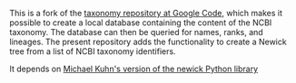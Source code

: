 This is a fork of the [taxonomy repository at Google Code](https://code.google.com/p/taxonomy/), which makes it possible to create a local database containing the content of the NCBI taxonomy.
The database can then be queried for names, ranks, and lineages. The present repository adds the functionality to create a Newick tree from a list of NCBI taxonomy identifiers.

It depends on [Michael Kuhn's version of the newick Python library](https://bitbucket.org/mkuhn/newick)